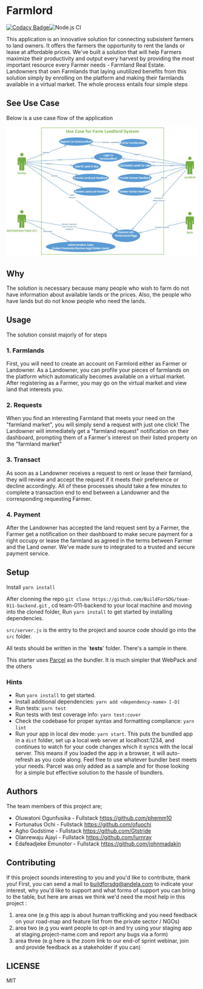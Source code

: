 # Farmlord

[![Codacy Badge](https://app.codacy.com/project/badge/Grade/bb7d708fac8a4289bd2c1f6add297d6e)](https://www.codacy.com/gh/BuildForSDG/team-011-backend?utm_source=github.com&utm_medium=referral&utm_content=BuildForSDG/team-011-backend&utm_campaign=Badge_Grade)![Node.js CI](https://github.com/BuildForSDG/team-011-backend/workflows/Node.js%20CI/badge.svg)

This application is an innovative solution for connecting subsistent farmers to land owners. It offers the farmers the opportunity to rent the lands or lease at affordable prices. We've built a solution that will help Farmers maximize their productivity and output every harvest by providing the most important resource every Farmer needs - Farmland Real Estate. Landowners that own Farmlands that laying unutilized benefits from this solution simply by enrolling on the platform and making their farmlands available in a virtual market. The whole process entails four simple steps

## See Use Case

Below is a use case flow of the application

![FarmLord Use Case](docs/use-case.jpg "FarmLord Use Case")

## Why

The solution is necessary because many people who wish to farm do not have information about available lands or the prices. Also, the people who have lands but do not know people who need the lands.

## Usage

The solution consist majorly of for steps

### 1. Farmlands

First, you will need to create an account on Farmlord either as Farmer or Landowner. As a Landowner, you can profile your pieces of farmlands on the platform which automatically becomes available on a virtual market. After registering as a Farmer, you may go on the virtual market and view land that interests you.

### 2. Requests

When you find an interesting Farmland that meets your need on the "farmland market", you will simply send a request with just one click! The Landowner will immediately get a "farmland request" notification on their dashboard, prompting them of a Farmer's interest on their listed property on the "farmland market"

### 3. Transact

As soon as a Landowner receives a request to rent or lease their farmland, they will review and accept the request if it meets their preference or decline accordingly. All of these processes should take a few minutes to complete a transaction end to end between a Landowner and the corresponding requesting Farmer.

### 4. Payment

After the Landowner has accepted the land request sent by a Farmer, the Farmer get a notification on their dashboard to make secure payment for a right occupy or lease the farmland as agreed in the terms between Farmer and the Land owner. We've made sure to integrated to a trusted and secure payment service.

## Setup

Install `yarn install`

After clonning the repo `git clone https://github.com/BuildForSDG/team-011-backend.git` , cd team-011-backend to your local machine and moving into the cloned folder, Run `yarn install` to get started by installing dependencies.

`src/server.js` is the entry to the project and source code should go into the `src` folder.

All tests should be written in the `**tests**' folder. There's a sample in there.

This starter uses [Parcel](https://parceljs.org/getting_started.html) as the bundler. It is much simpler that WebPack and the others

### Hints

- Run `yarn install` to get started.
- Install additional dependencies: `yarn add <dependency-name> [-D]`
- Run tests: `yarn test`
- Run tests with test coverage info: `yarn test:cover`
- Check the codebase for proper syntax and formatting compliance: `yarn lint`
- Run your app in local dev mode: `yarn start`. This puts the bundled app in a `dist` folder, set up a local web server at localhost:1234, and continues to watch for your code changes which it syncs with the local server. This means if you loaded the app in a browser, it will auto-refresh as you code along. Feel free to use whatever bundler best meets your needs. Parcel was only added as a sample and for those looking for a simple but effective solution to the hassle of bundlers.

## Authors

The team members of this project are;

- Oluwatoni Ogunfusika - Fullstack <https://github.com/phemm10>
- Fortunatus Ochi - Fullstack <https://github.com/ofuochi>
- Agho Godstime - Fullstack <https://github.com/Gtstride>
- Olanrewaju Ajayi - Fullstack <https://github.com/lurnray>
- Edafeadjeke Emunotor - Fullstack <https://github.com/johnmadakin>

## Contributing

If this project sounds interesting to you and you'd like to contribute, thank you!
First, you can send a mail to buildforsdg@andela.com to indicate your interest, why you'd like to support and what forms of support you can bring to the table, but here are areas we think we'd need the most help in this project :

1. area one (e.g this app is about human trafficking and you need feedback on your road-map and feature list from the private sector / NGOs)
2. area two (e.g you want people to opt-in and try using your staging app at staging.project-name.com and report any bugs via a form)
3. area three (e.g here is the zoom link to our end-of sprint webinar, join and provide feedback as a stakeholder if you can)

## LICENSE

MIT
